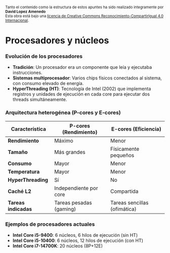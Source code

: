 <br>
<small>Tanto el contenido como la estructura de estos apuntes ha sido realizado integramente por <b>David Lopez Amenedo</b></small><br>
<small>Esta obra está bajo una <a href="https://creativecommons.org/licenses/by-sa/4.0/">licencia de Creative Commons Reconocimiento-CompartirIgual 4.0 Internacional</a>.</small>


# Procesadores y núcleos

### Evolución de los procesadores

* **Tradición**: Un procesador era un componente que leía y ejecutaba instrucciones.
* **Sistemas multiprocesador**: Varios chips físicos conectados al sistema, con consumo elevado de energía.
* **HyperThreading (HT)**: Tecnología de Intel (2002) que implementa registros y unidades de ejecución en cada core para ejecutar dos threads simultáneamente.

### Arquitectura heterogénea (P-cores y E-cores)

| **Característica** | **P-cores (Rendimiento)** | **E-cores (Eficiencia)** |
| --- | --- | --- |
| **Rendimiento** | Máximo | Menor |
| **Tamaño** | Más grandes | Físicamente pequeños |
| **Consumo** | Mayor | Menor |
| **Temperatura** | Mayor | Menor |
| **HyperThreading** | Sí | No |
| **Caché L2** | Independiente por core | Compartida |
| **Tareas indicadas** | Tareas pesadas (gaming) | Tareas sencillas (ofimática) |

### Ejemplos de procesadores actuales

* **Intel Core i5-9400**: 6 núcleos, 6 hilos de ejecución (sin HT)
* **Intel Core i5-10400**: 6 núcleos, 12 hilos de ejecución (con HT)
* **Intel Core i7-14700K**: 20 núcleos (8P+12E)